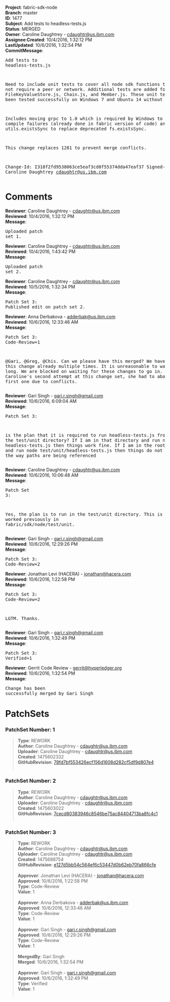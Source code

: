 <strong>Project</strong>: fabric-sdk-node</br><strong>Branch</strong>: master<br><strong>ID</strong>: 1477<br><strong>Subject</strong>: Add tests to headless-tests.js<br><strong>Status</strong>: MERGED<br><strong>Owner</strong>: Caroline Daughtrey - cdaughtr@us.ibm.com<br><strong>Assignee</strong>:<strong>Created</strong>: 10/4/2016, 1:32:12 PM<br><strong>LastUpdated</strong>: 10/6/2016, 1:32:54 PM<br><strong>CommitMessage</strong>:<br><pre>Add tests to headless-tests.js

Need to include unit tests to cover all
node sdk functions that do not require a peer or network. Additional tests
are added for FileKeyValueStore.js, Chain.js, and Member.js. These unit
tests have been tested successfully on Windows 7 and Ubuntu 14 without
Vagrant.

Includes moving grpc to 1.0 which is required by Windows to
prevent compile failures (already done in fabric version of code) and
utils.existsSync to replace deprecated fs.existsSync.

This change replaces 1281 to prevent merge conflicts.

Change-Id: I318f2fd9538063ce5eaf3cd0f55374dda47eaf37
Signed-off-by: Caroline Daughtrey <cdaughtr@us.ibm.com>
</pre><h1>Comments</h1><strong>Reviewer</strong>: Caroline Daughtrey - cdaughtr@us.ibm.com<br><strong>Reviewed</strong>: 10/4/2016, 1:32:12 PM<br><strong>Message</strong>: <pre>Uploaded patch set 1.</pre><strong>Reviewer</strong>: Caroline Daughtrey - cdaughtr@us.ibm.com<br><strong>Reviewed</strong>: 10/4/2016, 1:43:42 PM<br><strong>Message</strong>: <pre>Uploaded patch set 2.</pre><strong>Reviewer</strong>: Caroline Daughtrey - cdaughtr@us.ibm.com<br><strong>Reviewed</strong>: 10/5/2016, 1:32:34 PM<br><strong>Message</strong>: <pre>Patch Set 3: Published edit on patch set 2.</pre><strong>Reviewer</strong>: Anna Derbakova - adderbak@us.ibm.com<br><strong>Reviewed</strong>: 10/6/2016, 12:33:46 AM<br><strong>Message</strong>: <pre>Patch Set 3: Code-Review+1

@Gari, @Greg, @Chis. Can we please have this merged? We have rebased this change already multiple times. It is unreasonable to wait this long. We are blocked on waiting for these changes to go in. This is Caroline's second attempt at this change set, she had to abandon the first one due to conflicts.</pre><strong>Reviewer</strong>: Gari Singh - gari.r.singh@gmail.com<br><strong>Reviewed</strong>: 10/6/2016, 6:09:04 AM<br><strong>Message</strong>: <pre>Patch Set 3:

is the plan that it is required to run headless-tests.js from within the test/unit directory?   If I am in that directory and run node headless-tests.js then things work fine.  If I am in the root directory and run node test/unit/headless-tests.js then things do not work due to the way paths are being referenced</pre><strong>Reviewer</strong>: Caroline Daughtrey - cdaughtr@us.ibm.com<br><strong>Reviewed</strong>: 10/6/2016, 10:06:48 AM<br><strong>Message</strong>: <pre>Patch Set 3:

Yes, the plan is to run in the test/unit directory.  This is how it worked previously in fabric/sdk/node/test/unit.</pre><strong>Reviewer</strong>: Gari Singh - gari.r.singh@gmail.com<br><strong>Reviewed</strong>: 10/6/2016, 12:29:26 PM<br><strong>Message</strong>: <pre>Patch Set 3: Code-Review+2</pre><strong>Reviewer</strong>: Jonathan Levi (HACERA) - jonathan@hacera.com<br><strong>Reviewed</strong>: 10/6/2016, 1:22:58 PM<br><strong>Message</strong>: <pre>Patch Set 3: Code-Review+2

LGTM. Thanks.</pre><strong>Reviewer</strong>: Gari Singh - gari.r.singh@gmail.com<br><strong>Reviewed</strong>: 10/6/2016, 1:32:49 PM<br><strong>Message</strong>: <pre>Patch Set 3: Verified+1</pre><strong>Reviewer</strong>: Gerrit Code Review - gerrit@hyperledger.org<br><strong>Reviewed</strong>: 10/6/2016, 1:32:54 PM<br><strong>Message</strong>: <pre>Change has been successfully merged by Gari Singh</pre><h1>PatchSets</h1><h3>PatchSet Number: 1</h3><blockquote><strong>Type</strong>: REWORK<br><strong>Author</strong>: Caroline Daughtrey - cdaughtr@us.ibm.com<br><strong>Uploader</strong>: Caroline Daughtrey - cdaughtr@us.ibm.com<br><strong>Created</strong>: 1475602332<br><strong>GitHubRevision</strong>: [78fd7bf553426ecf156d1608d282cf5df9d807e4](https://github.com/hyperledger/fabric-sdk-node/commit/78fd7bf553426ecf156d1608d282cf5df9d807e4)<br><br></blockquote><h3>PatchSet Number: 2</h3><blockquote><strong>Type</strong>: REWORK<br><strong>Author</strong>: Caroline Daughtrey - cdaughtr@us.ibm.com<br><strong>Uploader</strong>: Caroline Daughtrey - cdaughtr@us.ibm.com<br><strong>Created</strong>: 1475603022<br><strong>GitHubRevision</strong>: [7cecd80383946c8546be75ac84404713ba8fc4c1](https://github.com/hyperledger/fabric-sdk-node/commit/7cecd80383946c8546be75ac84404713ba8fc4c1)<br><br></blockquote><h3>PatchSet Number: 3</h3><blockquote><strong>Type</strong>: REWORK<br><strong>Author</strong>: Caroline Daughtrey - cdaughtr@us.ibm.com<br><strong>Uploader</strong>: Caroline Daughtrey - cdaughtr@us.ibm.com<br><strong>Created</strong>: 1475688754<br><strong>GitHubRevision</strong>: [e127d5bb54c564ef6c53447d0b62eb70fa866cfe](https://github.com/hyperledger/fabric-sdk-node/commit/e127d5bb54c564ef6c53447d0b62eb70fa866cfe)<br><br><strong>Approver</strong>: Jonathan Levi (HACERA) - jonathan@hacera.com<br><strong>Approved</strong>: 10/6/2016, 1:22:58 PM<br><strong>Type</strong>: Code-Review<br><strong>Value</strong>: 1<br><br><strong>Approver</strong>: Anna Derbakova - adderbak@us.ibm.com<br><strong>Approved</strong>: 10/6/2016, 12:33:46 AM<br><strong>Type</strong>: Code-Review<br><strong>Value</strong>: 1<br><br><strong>Approver</strong>: Gari Singh - gari.r.singh@gmail.com<br><strong>Approved</strong>: 10/6/2016, 12:29:26 PM<br><strong>Type</strong>: Code-Review<br><strong>Value</strong>: 1<br><br><strong>MergedBy</strong>: Gari Singh<br><strong>Merged</strong>: 10/6/2016, 1:32:54 PM<br><br><strong>Approver</strong>: Gari Singh - gari.r.singh@gmail.com<br><strong>Approved</strong>: 10/6/2016, 1:32:49 PM<br><strong>Type</strong>: Verified<br><strong>Value</strong>: 1<br><br></blockquote>